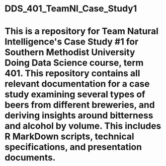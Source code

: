 # DDS_401_TeamNI_Case_Study1
# This is a repository for Team Natural Intelligence's Case Study #1 for Southern Methodist University Doing Data Science course, term 401. This repository contains all relevant documentation for a case study examining several types of beers from different breweries, and deriving insights around bitterness and alcohol by volume. This includes R MarkDown scripts, technical specifications, and presentation documents.
